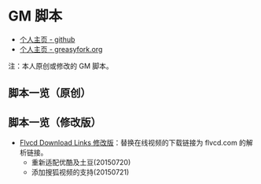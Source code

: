 GM 脚本
========

- [个人主页 - github][snquentin_github]
- [个人主页 - greasyfork.org][snquentin_greasyfork]

注：本人原创或修改的 GM 脚本。

脚本一览（原创）
---------------

脚本一览（修改版）
---------------

- [Flvcd Download Links 修改版](Flvcd-Download-Links-for-snquentin.user.js)：替换在线视频的下载链接为 flvcd.com 的解析链接。
  - 重新适配优酷及土豆(20150720)
  - 添加搜狐视频的支持(20150721)


[snquentin_github]: https://github.com/snquentin/userscript
[snquentin_greasyfork]: https://greasyfork.org/zh-CN/users/12659-jacob-yang
